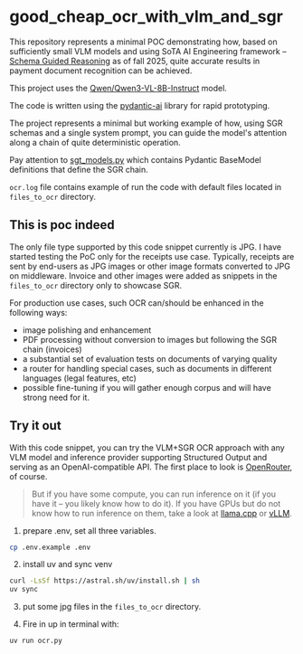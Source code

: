 # good_cheap_ocr_with_vlm_and_sgr

This repository represents a minimal POC demonstrating how, based on sufficiently small VLM models and using SoTA AI Engineering framework – [Schema Guided Reasoning](https://abdullin.com/schema-guided-reasoning/) as of fall 2025, quite accurate results in payment document recognition can be achieved.

This project uses the [Qwen/Qwen3-VL-8B-Instruct](https://huggingface.co/Qwen/Qwen3-VL-8B-Instruct) model.

The code is written using the [pydantic-ai](https://ai.pydantic.dev/) library for rapid prototyping.

The project represents a minimal but working example of how, using SGR schemas and a single system prompt, you can guide the model's attention along a chain of quite deterministic operation.

Pay attention to [sgt_models.py](receipts_ocr_poc/sgt_models.py) which contains Pydantic BaseModel definitions that define the SGR chain.

`ocr.log` file contains example of run the code with default files located in `files_to_ocr` directory.

## This is poc indeed

The only file type supported by this code snippet currently is JPG. I have started testing the PoC only for the receipts use case. Typically, receipts are sent by end-users as JPG images or other image formats converted to JPG on middleware. Invoice and other images were added as snippets in the `files_to_ocr` directory only to showcase SGR.

For production use cases, such OCR can/should be enhanced in the following ways:

- image polishing and enhancement
- PDF processing without conversion to images but following the SGR chain (invoices)
- a substantial set of evaluation tests on documents of varying quality
- a router for handling special cases, such as documents in different languages (legal features, etc)
- possible fine-tuning if you will gather enough corpus and will have strong need for it.

## Try it out

With this code snippet, you can try the VLM+SGR OCR approach with any VLM model and inference provider supporting Structured Output and serving as an OpenAI-compatible API. The first place to look is [OpenRouter](https://openrouter.ai/), of course.

> But if you have some compute, you can run inference on it (if you have it – you likely know how to do it). If you have GPUs but do not know how to run inference on them, take a look at [llama.cpp](https://github.com/ggml-org/llama.cpp) or [vLLM](https://github.com/vllm-project/vllm).

1. prepare .env, set all three variables.

```bash
cp .env.example .env
```

2. install uv and sync venv

```bash
curl -LsSf https://astral.sh/uv/install.sh | sh
uv sync
```

3. put some jpg files in the `files_to_ocr` directory.

4. Fire in up in terminal with:

```bash
uv run ocr.py
```
